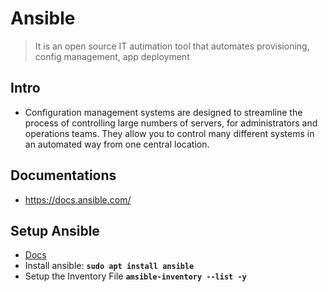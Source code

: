 # Ansible 
> It is an open source IT autimation tool that automates provisioning, config management, app deployment 

## Intro 

- Configuration management systems are designed to streamline the process of controlling large numbers of servers, for administrators and operations teams. They allow you to control many different systems in an automated way from one central location.

## Documentations 

- https://docs.ansible.com/

## Setup Ansible 

- [Docs](https://www.digitalocean.com/community/tutorials/how-to-install-and-configure-ansible-on-ubuntu-20-04)
- Install ansible: **`sudo apt install ansible`**
- Setup the Inventory File **`amsible-inventory --list -y`**

